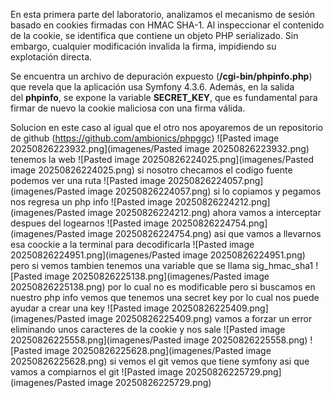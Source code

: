 En esta primera parte del laboratorio, analizamos el mecanismo de sesión basado en cookies firmadas con HMAC SHA-1. Al inspeccionar el contenido de la cookie, se identifica que contiene un objeto PHP serializado. Sin embargo, cualquier modificación invalida la firma, impidiendo su explotación directa.

Se encuentra un archivo de depuración expuesto (**/cgi-bin/phpinfo.php**) que revela que la aplicación usa Symfony 4.3.6. Además, en la salida del **phpinfo**, se expone la variable **SECRET_KEY**, que es fundamental para firmar de nuevo la cookie maliciosa con una firma válida.

Solucion
en este caso al igual que el otro nos apoyaremos de un repositorio de github (https://github.com/ambionics/phpggc)
![Pasted image 20250826223932.png](imagenes/Pasted image 20250826223932.png)
tenemos la web
![Pasted image 20250826224025.png](imagenes/Pasted image 20250826224025.png)
si nosotro checamos el codigo fuente podemos ver una ruta
![Pasted image 20250826224057.png](imagenes/Pasted image 20250826224057.png)
si lo copiamos y pegamos nos regresa un php info
![Pasted image 20250826224212.png](imagenes/Pasted image 20250826224212.png)
ahora vamos a interceptar despues del logearnos
![Pasted image 20250826224754.png](imagenes/Pasted image 20250826224754.png)
asi que vamos a llevarnos esa coockie a la terminal para decodificarla
![Pasted image 20250826224951.png](imagenes/Pasted image 20250826224951.png)
pero si vemos tambien tenemos una variable que se llama sig_hmac_sha1
![Pasted image 20250826225138.png](imagenes/Pasted image 20250826225138.png)
por lo cual no es modificable pero si buscamos en nuestro php info vemos que tenemos una secret key por lo cual nos puede ayudar a crear una key
![Pasted image 20250826225409.png](imagenes/Pasted image 20250826225409.png)
vamos a forzar un error eliminando unos caracteres de la cookie y nos sale
![Pasted image 20250826225558.png](imagenes/Pasted image 20250826225558.png)
![Pasted image 20250826225628.png](imagenes/Pasted image 20250826225628.png)
si vemos el git vemos que tiene symfony asi que vamos a compiarnos el git
![Pasted image 20250826225729.png](imagenes/Pasted image 20250826225729.png)
